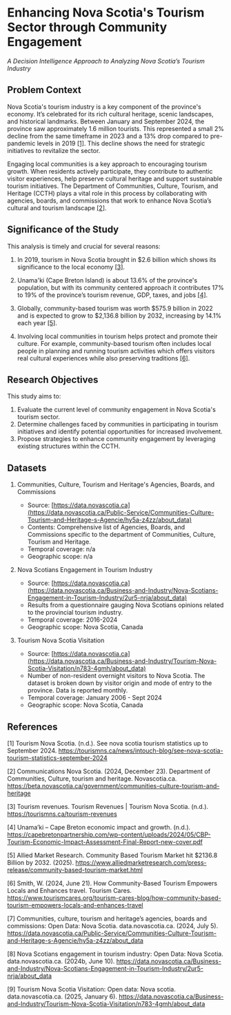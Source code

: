 # Enhancing Nova Scotia's Tourism Sector through Community Engagement 
*A Decision Intelligence Approach to Analyzing Nova Scotia’s Tourism Industry*  

## Problem Context 
Nova Scotia's tourism industry is a key component of the province's economy. It’s celebrated for its rich cultural heritage, scenic landscapes, and historical landmarks. Between January and September 2024, the province saw approximately 1.6 million tourists. This represented a small 2% decline from the same timeframe in 2023 and a 13% drop compared to pre-pandemic levels in 2019 [[1]](#1). This decline shows the need for strategic initiatives to revitalize the sector. 

Engaging local communities is a key approach to encouraging tourism growth. When residents actively participate, they contribute to authentic visitor experiences, help preserve cultural heritage and support sustainable tourism initiatives. The Department of Communities, Culture, Tourism, and Heritage (CCTH) plays a vital role in this process by collaborating with agencies, boards, and commissions that work to enhance Nova Scotia’s cultural and tourism landscape [[2]](#2). 

## Significance of the Study 
This analysis is timely and crucial for several reasons: 

1. In 2019, tourism in Nova Scotia brought in $2.6 billion which shows its significance to the local economy [[3]](#3). 

2. Unama'ki (Cape Breton Island) is about 13.6% of the province's population, but with its community centered approach it contributes 17% to 19% of the province’s tourism revenue, GDP, taxes, and jobs [[4]](#4). 

3. Globally, community-based tourism was worth $575.9 billion in 2022 and is expected to grow to $2,136.8 billion by 2032, increasing by 14.1% each year [[5]](#5). 

4. Involving local communities in tourism helps protect and promote their culture. For example, community-based tourism often includes local people in planning and running tourism activities which offers visitors real cultural experiences while also preserving traditions [[6]](#6). 

## Research Objectives 
This study aims to: 
1. Evaluate the current level of community engagement in Nova Scotia's tourism sector. 
2. Determine challenges faced by communities in participating in tourism initiatives and identify potential opportunities for increased involvement. 
3. Propose strategies to enhance community engagement by leveraging existing structures within the CCTH. 

## Datasets 

1. Communities, Culture, Tourism and Heritage's Agencies, Boards, and Commissions
   - Source: [https://data.novascotia.ca](https://data.novascotia.ca/Public-Service/Communities-Culture-Tourism-and-Heritage-s-Agencie/hy5a-z4zz/about_data)
   - Contents: Comprehensive list of Agencies, Boards, and Commissions specific to the department of Communities, Culture, Tourism and Heritage.
   - Temporal coverage: n/a
   - Geographic scope: n/a 

2. Nova Scotians Engagement in Tourism Industry
   - Source: [https://data.novascotia.ca](https://data.novascotia.ca/Business-and-Industry/Nova-Scotians-Engagement-in-Tourism-Industry/2ur5-nrja/about_data)
   - Results from a questionnaire gauging Nova Scotians opinions related to the provincial tourism industry.
   - Temporal coverage: 2016-2024
   - Geographic scope: Nova Scotia, Canada 

3. Tourism Nova Scotia Visitation
   - Source: [https://data.novascotia.ca](https://data.novascotia.ca/Business-and-Industry/Tourism-Nova-Scotia-Visitation/n783-4gmh/about_data)
   - Number of non-resident overnight visitors to Nova Scotia. The dataset is broken down by visitor origin and mode of entry to the province. Data is reported monthly.
   - Temporal coverage: January 2006 - Sept 2024
   - Geographic scope: Nova Scotia, Canada 

## References 

<a id="1">[1]</a> Tourism Nova Scotia. (n.d.). See nova scotia tourism statistics up to September 2024. https://tourismns.ca/news/intouch-blog/see-nova-scotia-tourism-statistics-september-2024  

<a id="2">[2]</a> Communications Nova Scotia. (2024, December 23). Department of Communities, Culture, tourism and heritage. Novascotia.ca. https://beta.novascotia.ca/government/communities-culture-tourism-and-heritage 

<a id="3">[3]</a> Tourism revenues. Tourism Revenues | Tourism Nova Scotia. (n.d.). https://tourismns.ca/tourism-revenues  

<a id="4">[4]</a> Unama’ki – Cape Breton economic impact and growth. (n.d.). https://capebretonpartnership.com/wp-content/uploads/2024/05/CBP-Tourism-Economic-Impact-Assessment-Final-Report-new-cover.pdf  

<a id="5">[5]</a> Allied Market Research. Community Based Tourism Market hit $2136.8 Billion by 2032. (2025). https://www.alliedmarketresearch.com/press-release/community-based-tourism-market.html  

<a id="6">[6]</a> Smith, W. (2024, June 21). How Community-Based Tourism Empowers Locals and Enhances travel. Tourism Cares. https://www.tourismcares.org/tourism-cares-blog/how-community-based-tourism-empowers-locals-and-enhances-travel  

<a id="7">[7]</a> Communities, culture, tourism and heritage’s agencies, boards and commissions: Open Data: Nova Scotia. data.novascotia.ca. (2024, July 5). https://data.novascotia.ca/Public-Service/Communities-Culture-Tourism-and-Heritage-s-Agencie/hy5a-z4zz/about_data 

<a id="8">[8]</a> Nova Scotians engagement in tourism industry: Open Data: Nova Scotia. data.novascotia.ca. (2024b, June 10). https://data.novascotia.ca/Business-and-Industry/Nova-Scotians-Engagement-in-Tourism-Industry/2ur5-nrja/about_data  

<a id="9">[9]</a> Tourism Nova Scotia Visitation: Open data: Nova scotia. data.novascotia.ca. (2025, January 6). https://data.novascotia.ca/Business-and-Industry/Tourism-Nova-Scotia-Visitation/n783-4gmh/about_data  
